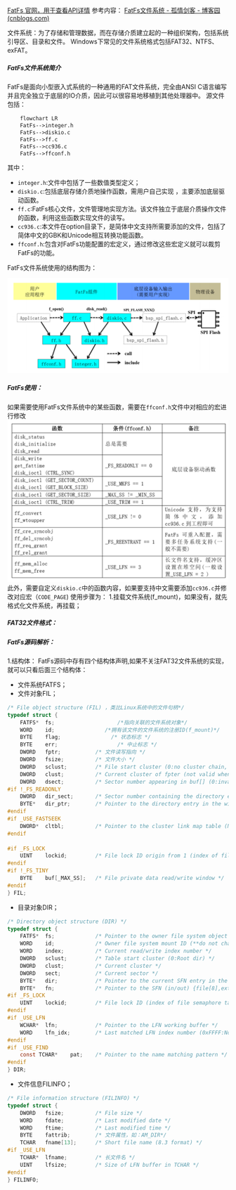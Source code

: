 [FatFs 官网，用于查看API详情](http://elm-chan.org/fsw/ff/00index_e.html)
参考内容：
[FatFs文件系统 - 孤情剑客 - 博客园 (cnblogs.com)](https://www.cnblogs.com/The-explosion/p/13170732.html)

文件系统：为了存储和管理数据，而在存储介质建立起的一种组织架构，包括系统引导区、目录和文件。
Windows下常见的文件系统格式包括FAT32、NTFS、exFAT。

##### FatFs文件系统简介

FatFs是面向小型嵌入式系统的一种通用的FAT文件系统，完全由ANSI C语言编写并且完全独立于底层的IO介质，因此可以很容易地移植到其他处理器中。
源文件包括：
```mermaid
	flowchart LR
	FatFs-->integer.h
	FatFs-->diskio.c
	FatFs-->ff.c
	FatFs-->cc936.c
	FatFs-->ffconf.h
```

其中：

- `integer.h`:文件中包括了一些数值类型定义；
- `diskio.c`:包括底层存储介质地操作函数，需用户自己实现 ，主要添加底层驱动函数。
- `ff.c`:FatFs核心文件，文件管理地实现方法。该文件独立于底层介质操作文件的函数，利用这些函数实现文件的读写。
- `cc936.c`:本文件在option目录下，是简体中文支持所需要添加的文件，包括了简体中文的GBK和Unicode相互转换功能函数。
- `ffconf.h`:包含对FatFs功能配置的宏定义，通过修改这些宏定义就可以裁剪FatFs的功能。

FatFs文件系统使用的结构图为：

![](./Picture/FatFs文件系统程序结构图.png)

##### FatFs使用：
如果需要使用FatFs文件系统中的某些函数，需要在`ffconf.h`文件中对相应的宏进行修改
![600x400](./Picture/FatFs文件系统使用.png)
此外，需要自定义`diskio.c`中的函数内容，如果要支持中文需要添加`cc936.c`并修改对应宏（`CODE_PAGE`)
使用步骤为：
1.挂载文件系统(f_mount)，如果没有，就先格式化文件系统，再挂载；



##### FAT32文件格式：

##### FatFs源码解析：
1.结构体：
FatFs源码中存有四个结构体声明,如果不关注FAT32文件系统的实现，就可以只看后面三个结构体：
- 文件系统FATFS；
- 文件对象FIL；
```c
/* File object structure (FIL) ，类比Linux系统中的文件句柄*/
typedef struct {
    FATFS*  fs;                    /*指向关联的文件系统对象*/
    WORD    id;                /*拥有该文件的文件系统的注册ID(f_mount)*/
    BYTE    flag;                /* 状态标志 */
    BYTE    err;                   /* 中止标志 */
    DWORD   fptr;           /* 文件读写指向 */
    DWORD   fsize;          /* 文件大小 */
    DWORD   sclust;         /* File start cluster (0:no cluster chain, always 0 when fsize is 0) */
    DWORD   clust;          /* Current cluster of fpter (not valid when fprt is 0) */
    DWORD   dsect;          /* Sector number appearing in buf[] (0:invalid) */
#if !_FS_READONLY
    DWORD   dir_sect;       /* Sector number containing the directory entry */
    BYTE*   dir_ptr;        /* Pointer to the directory entry in the win[] */
#endif
#if _USE_FASTSEEK
    DWORD*  cltbl;          /* Pointer to the cluster link map table (Nulled on file open) */
#endif

#if _FS_LOCK
    UINT    lockid;         /* File lock ID origin from 1 (index of file semaphore table Files[]) */
#endif
#if !_FS_TINY
    BYTE    buf[_MAX_SS];   /* File private data read/write window */
#endif
} FIL;
```
- 目录对象DIR；
```c
/* Directory object structure (DIR) */
typedef struct {
    FATFS*  fs;             /* Pointer to the owner file system object (**do not change order**) */
    WORD    id;             /* Owner file system mount ID (**do not change order**) */
    WORD    index;          /* Current read/write index number */
    DWORD   sclust;         /* Table start cluster (0:Root dir) */
    DWORD   clust;          /* Current cluster */
    DWORD   sect;           /* Current sector */
    BYTE*   dir;            /* Pointer to the current SFN entry in the win[] */
    BYTE*   fn;             /* Pointer to the SFN (in/out) {file[8],ext[3],status[1]} */
#if _FS_LOCK
    UINT    lockid;         /* File lock ID (index of file semaphore table Files[]) */
#endif
#if _USE_LFN
    WCHAR*  lfn;            /* Pointer to the LFN working buffer */
    WORD    lfn_idx;        /* Last matched LFN index number (0xFFFF:No LFN) */
#endif
#if _USE_FIND
    const TCHAR*    pat;    /* Pointer to the name matching pattern */
#endif
} DIR;
```
- 文件信息FILINFO；
```c
/* File information structure (FILINFO) */
typedef struct {
    DWORD   fsize;          /* File size */
    WORD    fdate;          /* Last modified date */
    WORD    ftime;          /* Last modified time */
    BYTE    fattrib;        /* 文件属性，如：AM_DIR*/
    TCHAR   fname[13];      /* Short file name (8.3 format) */
#if _USE_LFN
    TCHAR*  lfname;         /* 长文件名 */
    UINT    lfsize;         /* Size of LFN buffer in TCHAR */
#endif
} FILINFO;
```
